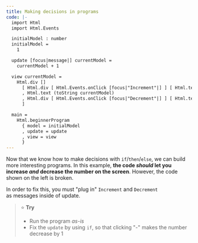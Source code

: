```yaml
---
title: Making decisions in programs
code: |-
  import Html
  import Html.Events

  initialModel : number
  initialModel =
    1

  update [focus|message|] currentModel =
    currentModel + 1

  view currentModel =
    Html.div []
      [ Html.div [ Html.Events.onClick [focus|"Increment"|] ] [ Html.text "+" ]
      , Html.text (toString currentModel)
      , Html.div [ Html.Events.onClick [focus|"Decrement"|] ] [ Html.text "-" ]
      ]

  main =
    Html.beginnerProgram
      { model = initialModel
      , update = update
      , view = view
      }
---
```

Now that we know how to make decisions with `if`/`then`/`else`, we can build more interesting programs. In this example, **the code _should_ let you increase _and_ decrease the number on the screen**. However, the code shown on the left is broken.

In order to fix this, you must "plug in" `Increment` and `Decrement` as messages inside of update.

> ⭐️ **Try**
>
> * Run the program _as-is_
> * Fix the `update` by using `if`, so that clicking "-" makes the number decrease by 1